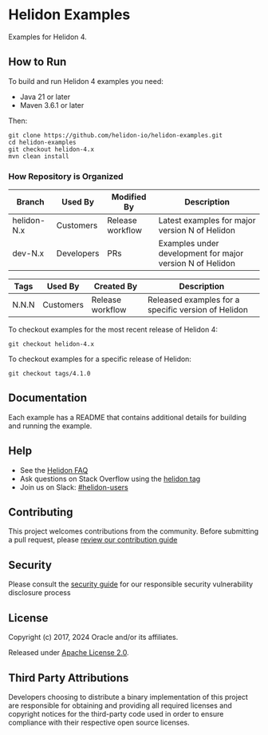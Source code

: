 
# Helidon Examples

Examples for Helidon 4.

## How to Run

To build and run Helidon 4 examples you need:

* Java 21 or later
* Maven 3.6.1 or later

Then:

```
git clone https://github.com/helidon-io/helidon-examples.git
cd helidon-examples
git checkout helidon-4.x
mvn clean install
```

### How Repository is Organized

| Branch      | Used By    | Modified By      | Description                                               |
| ----------- |------------|------------------|--------------------------------------------------|
| helidon-N.x | Customers  | Release workflow | Latest examples for major version N of Helidon   |
| dev-N.x     | Developers | PRs              | Examples under development for major version N of Helidon |

| Tags  | Used By    | Created By       | Description                                         |
|-------|------------|------------------|-----------------------------------------------------|
| N.N.N | Customers  | Release workflow | Released examples for a specific version of Helidon |

To checkout examples for the most recent release of Helidon 4:

```
git checkout helidon-4.x
```

To checkout examples for a specific release of Helidon:

```
git checkout tags/4.1.0
```

## Documentation

Each example has a README that contains additional details for building and running the example.

## Help

* See the [Helidon FAQ](https://github.com/oracle/helidon/wiki/FAQ)
* Ask questions on Stack Overflow using the [helidon tag](https://stackoverflow.com/tags/helidon)
* Join us on Slack: [#helidon-users](http://slack.helidon.io)

## Contributing

This project welcomes contributions from the community. Before submitting a pull request, please [review our contribution guide](./CONTRIBUTING.md)

## Security

Please consult the [security guide](./SECURITY.md) for our responsible security vulnerability disclosure process

## License

Copyright (c) 2017, 2024 Oracle and/or its affiliates.

Released under [Apache License 2.0](./LICENSE.txt).

## Third Party Attributions

Developers choosing to distribute a binary implementation of this project are responsible for obtaining and providing all required licenses and copyright notices for the third-party code used in order to ensure compliance with their respective open source licenses.
